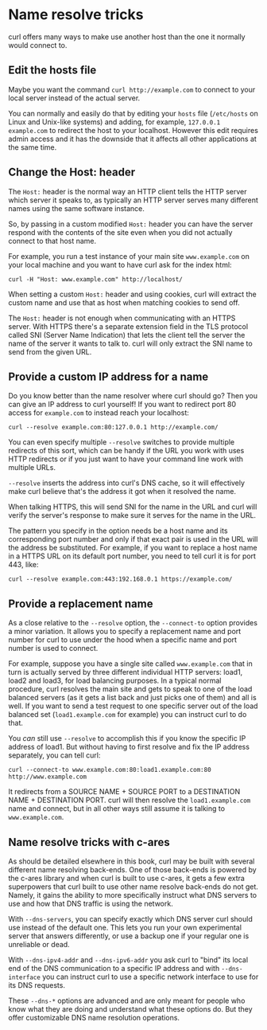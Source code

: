 # Name resolve tricks

curl offers many ways to make use another host than the one it normally would
connect to.

## Edit the hosts file

Maybe you want the command `curl http://example.com` to connect to your local
server instead of the actual server.

You can normally and easily do that by editing your `hosts` file (`/etc/hosts`
on Linux and Unix-like systems) and adding, for example, `127.0.0.1 example.com` to
redirect the host to your localhost. However this edit requires admin access and
it has the downside that it affects all other applications at the same time.

## Change the Host: header

The `Host:` header is the normal way an HTTP client tells the HTTP server which
server it speaks to, as typically an HTTP server serves many different names
using the same software instance.

So, by passing in a custom modified `Host:` header you can have the
server respond with the contents of the site even when you did not actually
connect to that host name.

For example, you run a test instance of your main site `www.example.com` on
your local machine and you want to have curl ask for the index html:

    curl -H "Host: www.example.com" http://localhost/

When setting a custom `Host:` header and using cookies, curl will extract the
custom name and use that as host when matching cookies to send off.

The `Host:` header is not enough when communicating with an HTTPS server. With
HTTPS there's a separate extension field in the TLS protocol called SNI
(Server Name Indication) that lets the client tell the server the name of the
server it wants to talk to. curl will only extract the SNI name to send from
the given URL.

## Provide a custom IP address for a name

Do you know better than the name resolver where curl should go? Then you can
give an IP address to curl yourself! If you want to redirect port 80 access for
`example.com` to instead reach your localhost:

    curl --resolve example.com:80:127.0.0.1 http://example.com/

You can even specify multiple `--resolve` switches to provide multiple
redirects of this sort, which can be handy if the URL you work with uses HTTP
redirects or if you just want to have your command line work with multiple
URLs.

`--resolve` inserts the address into curl's DNS cache, so it will effectively
make curl believe that's the address it got when it resolved the name.

When talking HTTPS, this will send SNI for the name in the URL and curl will
verify the server's response to make sure it serves for the name in the URL.

The pattern you specify in the option needs be a host name and its
corresponding port number and only if that exact pair is used in the URL will
the address be substituted. For example, if you want to replace a host name in
a HTTPS URL on its default port number, you need to tell curl it is for port
443, like:

    curl --resolve example.com:443:192.168.0.1 https://example.com/

## Provide a replacement name

As a close relative to the `--resolve` option, the `--connect-to` option
provides a minor variation. It allows you to specify a replacement name and
port number for curl to use under the hood when a specific name and port
number is used to connect.

For example, suppose you have a single site called `www.example.com` that in turn
is actually served by three different individual HTTP servers: load1, load2
and load3, for load balancing purposes. In a typical normal procedure, curl
resolves the main site and gets to speak to one of the load balanced servers
(as it gets a list back and just picks one of them) and all is well. If you
want to send a test request to one specific server out of the load balanced
set (`load1.example.com` for example) you can instruct curl to do that.

You *can* still use `--resolve` to accomplish this if you know the specific IP
address of load1. But without having to first resolve and fix the IP address
separately, you can tell curl:

    curl --connect-to www.example.com:80:load1.example.com:80 http://www.example.com

It redirects from a SOURCE NAME + SOURCE PORT to a DESTINATION NAME +
DESTINATION PORT. curl will then resolve the `load1.example.com` name and
connect, but in all other ways still assume it is talking to
`www.example.com`.

## Name resolve tricks with c-ares

As should be detailed elsewhere in this book, curl may be built with several
different name resolving back-ends. One of those back-ends is powered by the
c-ares library and when curl is built to use c-ares, it gets a few extra
superpowers that curl built to use other name resolve back-ends do not get.
Namely, it gains the ability to more specifically instruct what DNS servers to
use and how that DNS traffic is using the network.

With `--dns-servers`, you can specify exactly which DNS server curl should use
instead of the default one. This lets you run your own experimental server that
answers differently, or use a backup one if your regular one is unreliable or dead.

With `--dns-ipv4-addr` and `--dns-ipv6-addr` you ask curl to "bind" its local
end of the DNS communication to a specific IP address and with
`--dns-interface` you can instruct curl to use a specific network interface to
use for its DNS requests.

These `--dns-*` options are advanced and are only meant for people who know
what they are doing and understand what these options do. But they offer
customizable DNS name resolution operations.

